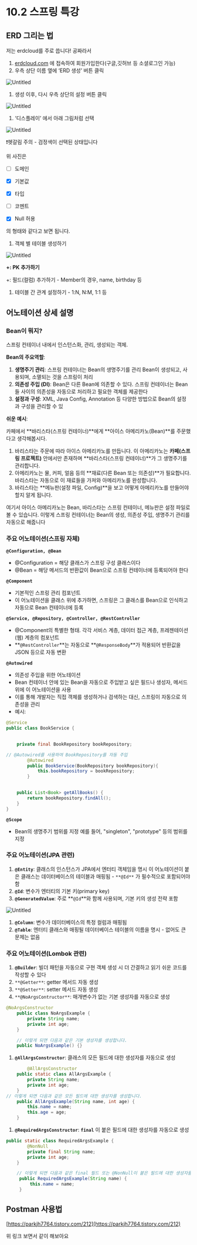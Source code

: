 # 10.2 스프링 특강

## ERD 그리는 법

저는 erdcloud를 주로 씁니다! 공짜라서

1. [erdcloud.com](http://erdcloud.com) 에 접속하여 회원가입한다(구글,깃허브 등 소셜로그인 가능)
2. 우측 상단 이름 옆에 ‘ERD 생성’ 버튼 클릭

![Untitled](10%202%20%E1%84%89%E1%85%B3%E1%84%91%E1%85%B3%E1%84%85%E1%85%B5%E1%86%BC%20%E1%84%90%E1%85%B3%E1%86%A8%E1%84%80%E1%85%A1%E1%86%BC%202186324dd3bd4791a9c5a5bbb553a665/Untitled.png)

1. 생성 이후, 다시 우측 상단의 설정 버튼 클릭

![Untitled](10%202%20%E1%84%89%E1%85%B3%E1%84%91%E1%85%B3%E1%84%85%E1%85%B5%E1%86%BC%20%E1%84%90%E1%85%B3%E1%86%A8%E1%84%80%E1%85%A1%E1%86%BC%202186324dd3bd4791a9c5a5bbb553a665/Untitled%201.png)

1. ‘디스플레이’ 에서 아래 그림처럼 선택

![Untitled](10%202%20%E1%84%89%E1%85%B3%E1%84%91%E1%85%B3%E1%84%85%E1%85%B5%E1%86%BC%20%E1%84%90%E1%85%B3%E1%86%A8%E1%84%80%E1%85%A1%E1%86%BC%202186324dd3bd4791a9c5a5bbb553a665/Untitled%202.png)

❗헷갈림 주의 - 검정색이 선택된 상태입니다 

위 사진은

- [ ]  도메인
- [x]  기본값

- [x]  타입
- [ ]  코멘트

- [x]  Null 허용

의 형태와 같다고 보면 됩니다.

1. 객체 별 테이블 생성하기

![Untitled](10%202%20%E1%84%89%E1%85%B3%E1%84%91%E1%85%B3%E1%84%85%E1%85%B5%E1%86%BC%20%E1%84%90%E1%85%B3%E1%86%A8%E1%84%80%E1%85%A1%E1%86%BC%202186324dd3bd4791a9c5a5bbb553a665/Untitled%203.png)

**+: PK 추가하기**

+: 필드(컬럼) 추가하기 - Member의 경우, name, birthday 등

1. 테이블 간 관계 설정하기 - 1:N, N:M, 1:1 등

## 어노테이션 상세 설명

### Bean이 뭐지?

스프링 컨테이너 내에서 인스턴스화, 관리, 생성되는 객체.

**Bean의 주요역할**:

1. **생명주기 관리**: 스프링 컨테이너는 Bean의 생명주기를 관리
 Bean이 생성되고, 사용되며, 소멸되는 것을 스프링이 처리
2. **의존성 주입 (DI)**: Bean은 다른 Bean에 의존할 수 있다. 스프링 컨테이너는 Bean들 사이의 의존성을 자동으로 처리하고 필요한 객체를 제공한다
3. **설정과 구성**: XML, Java Config, Annotation 등 다양한 방법으로 Bean의 설정과 구성을 관리할 수 있

**쉬운 예시**:

카페에서 **바리스타(스프링 컨테이너)**에게 **아이스 아메리카노(Bean)**를 주문했다고 생각해봅시다.

1. 바리스타는 주문에 따라 아이스 아메리카노를 만듭니다. 이 아메리카노는 **카페(스프링 프로젝트)** 안에서만 존재하며 **바리스타(스프링 컨테이너)**가 그 생명주기를 관리합니다.
2. 아메리카노는 물, 커피, 얼음 등의 **재료(다른 Bean 또는 의존성)**가 필요합니다. 바리스타는 자동으로 이 재료들을 가져와 아메리카노를 완성합니다.
3. 바리스타는 **메뉴판(설정 파일, Config)**을 보고 어떻게 아메리카노를 만들어야 할지 알게 됩니다.

여기서 아이스 아메리카노는 Bean, 바리스타는 스프링 컨테이너, 메뉴판은 설정 파일로 볼 수 있습니다. 이렇게 스프링 컨테이너는 Bean의 생성, 의존성 주입, 생명주기 관리를 자동으로 해줍니다

### 주요 어노테이션(스프링 자체)

**`@Configuration, @Bean`**

- @Configuration = 해당 클래스가 스프링 구성 클래스이다
- @Bean = 해당 메서드의 반환값이 Bean으로 스프링 컨테이너에 등록되어야 한다

**`@Component`**

- 기본적인 스프링 관리 컴포넌트
- 이 어노테이션을 클래스 위에 추가하면, 스프링은 그 클래스를 Bean으로 인식하고 자동으로 Bean 컨테이너에 등록

**`@Service, @Repository, @Controller, @RestController`**

- @Component의 특별한 형태. 각각 서비스 계층, 데이터 접근 계층, 프레젠테이션(웹) 계층의 컴포넌트
- **`@RestController`**는 자동으로 **`@ResponseBody`**가 적용되어 반환값을 JSON 등으로 자동 변환

**`@Autowired`**

- 의존성 주입을 위한 어노테이션
- Bean 컨테이너 안에 있는 Bean을 자동으로 주입받고 싶은 필드나 생성자, 메서드 위에 이 어노테이션을 사용
- 이를 통해 개발자는 직접 객체를 생성하거나 검색하는 대신, 스프링이 자동으로 의존성을 관리
- 예시:

```java
@Service
public class BookService {

   
    private final BookRepository bookRepository;

// @Autowired를 사용하여 BookRepository를 자동 주입
		@Autowired
		public BookService(BookRepository bookRepository){
			this.bookRepository = bookRepository;
		}

	
    public List<Book> getAllBooks() {
        return bookRepository.findAll();
    }
}

```

**`@Scope`**

- Bean의 생명주기 범위를 지정
예를 들어, "singleton", "prototype" 등의 범위를 지정

### 주요 어노테이션(JPA 관련)

1. **`@Entity`**:  클래스의 인스턴스가 JPA에서 엔터티 객체임을 명시 이 어노테이션이 붙은 클래스는 데이터베이스의 테이블과 매핑됨 - `**@Id**` 가 필수적으로 포함되어야 함
2. **`@Id`**: 변수가 엔터티의 기본 키(primary key)
3. **`@GeneratedValue`**: 주로 **`@Id`**와 함께 사용되며, 기본 키의 생성 전략 포함

![Untitled](10%202%20%E1%84%89%E1%85%B3%E1%84%91%E1%85%B3%E1%84%85%E1%85%B5%E1%86%BC%20%E1%84%90%E1%85%B3%E1%86%A8%E1%84%80%E1%85%A1%E1%86%BC%202186324dd3bd4791a9c5a5bbb553a665/Untitled%204.png)

1. **`@Column`**: 변수가 데이터베이스의 특정 컬럼과 매핑됨
2. **`@Table`**: 엔터티 클래스와 매핑될 데이터베이스 테이블의 이름을 명시 - 없어도 큰 문제는 없음

### 주요 어노테이션(Lombok 관련)

1. **`@Builder`**: 빌더 패턴을 자동으로 구현
객체 생성 시 더 간결하고 읽기 쉬운 코드를 작성할 수 있다
2. `**@Getter**`: getter 메서드 자동 생성
3. `**@Setter**`: setter 메서드 자동 생성
4. `**@NoArgsContructor**`: 매개변수가 없는 기본 생성자를 자동으로 생성

```java
@NoArgsConstructor
    public class NoArgsExample {
        private String name;
        private int age;
    }

    // 이렇게 되면 다음과 같은 기본 생성자를 생성합니다.
    public NoArgsExample() {}
```

1. **`@AllArgsConstructor`**: 클래스의 모든 필드에 대한 생성자를 자동으로 생성

```java
		@AllArgsConstructor
    public static class AllArgsExample {
        private String name;
        private int age;
    }
// 이렇게 되면 다음과 같은 모든 필드에 대한 생성자를 생성합니다.
    public AllArgsExample(String name, int age) {
        this.name = name;
        this.age = age;
    }
```

1. **`@RequiredArgsConstructor`**: **`final`** 이 붙은 필드에 대한 생성자를 자동으로 생성

```java
public static class RequiredArgsExample {
        @NonNull
        private final String name;
        private int age;
    }

    // 이렇게 되면 다음과 같은 final 필드 또는 @NonNull이 붙은 필드에 대한 생성자를 생성합니다.
     public RequiredArgsExample(String name) {
         this.name = name;
     }
```

## Postman 사용법

[https://parkjh7764.tistory.com/212](https://parkjh7764.tistory.com/212)

위 링크 보면서 같이 해보아요